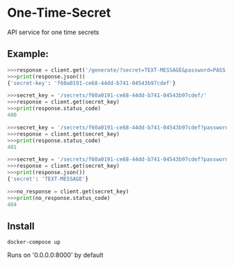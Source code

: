 # One-Time-Secret

API service for one time secrets

## Example:
```python
>>>response = client.get('/generate/?secret=TEXT-MESSAGE&password=PASS')
>>>print(response.json())
{'secret-key': 'f60a0191-ce68-44dd-b741-04543b97cdef'}
```
```python
>>>secret_key = '/secrets/f60a0191-ce68-44dd-b741-04543b97cdef/'
>>>response = client.get(secret_key)
>>>print(response.status_code)
400

>>>secret_key = '/secrets/f60a0191-ce68-44dd-b741-04543b97cdef?password=wrong'
>>>response = client.get(secret_key)
>>>print(response.status_code)
401

>>>secret_key = '/secrets/f60a0191-ce68-44dd-b741-04543b97cdef?password=PASS'
>>>response = client.get(secret_key)
>>>print(response.json())
{'secret': 'TEXT-MESSAGE'}

>>>no_response = client.get(secret_key)
>>>print(no_response.status_code)
404
```

## Install
```
docker-compose up
```
Runs on '0.0.0.0:8000' by default
